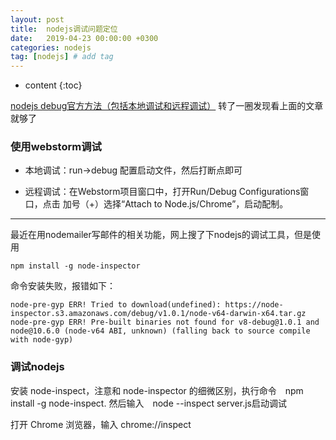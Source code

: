 ```yaml
---
layout: post
title:  nodejs调试问题定位
date:   2019-04-23 00:00:00 +0300
categories: nodejs
tag: [nodejs] # add tag
---
```


* content
{:toc}

[nodejs debug官方方法（包括本地调试和远程调试）](https://nodejs.org/en/docs/guides/debugging-getting-started/)
转了一圈发现看上面的文章就够了

### 使用webstorm调试

- 本地调试：run->debug 配置启动文件，然后打断点即可

- 远程调试：在Webstorm项目窗口中，打开Run/Debug Configurations窗口，点击 加号（+）选择“Attach to Node.js/Chrome”，启动配制。

---

最近在用nodemailer写邮件的相关功能，网上搜了下nodejs的调试工具，但是使用

```
npm install -g node-inspector
```

命令安装失败，报错如下：

```
node-pre-gyp ERR! Tried to download(undefined): https://node-inspector.s3.amazonaws.com/debug/v1.0.1/node-v64-darwin-x64.tar.gz
node-pre-gyp ERR! Pre-built binaries not found for v8-debug@1.0.1 and node@10.6.0 (node-v64 ABI, unknown) (falling back to source compile with node-gyp)
```

### 调试nodejs

安装 node-inspect，注意和 node-inspector 的细微区别，执行命令　npm install -g node-inspect. 然后输入　node --inspect server.js启动调试

打开 Chrome 浏览器，输入 chrome://inspect